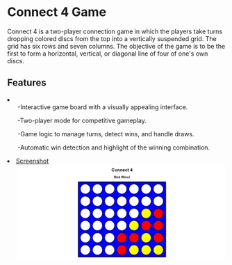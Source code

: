 # Connect 4 Game
Connect 4 is a two-player connection game in which the players take turns dropping colored discs from the top into a vertically suspended grid. The grid has six rows and seven columns. The objective of the game is to be the first to form a horizontal, vertical, or diagonal line of four of one's own discs.
## Features
<li>
  <ul>-Interactive game board with a visually appealing interface.</ul>
  <ul>-Two-player mode for competitive gameplay.</ul>
  <ul>-Game logic to manage turns, detect wins, and handle draws.</ul>
  <ul>-Automatic win detection and highlight of the winning combination.</ul>
</li>

<li><u>Screenshot</u>
  <ul><img src="preview/connect4game.png"></ul>
</li>
